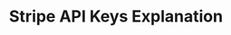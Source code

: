 ---
title: Stripe API Keys Explanation
lastmod: 2018-11-15T08:36:36-07:00
draft: false
description: What are Stripe API Keys use for? And how to configure them in Firebase. 
weight: 4
emoji: 👶
---